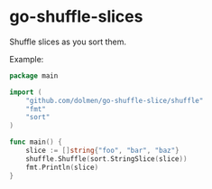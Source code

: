 # go-shuffle-slices

Shuffle slices as you sort them.

Example:
```go
package main

import (
    "github.com/dolmen/go-shuffle-slice/shuffle"
    "fmt"
    "sort"
)

func main() {
    slice := []string{"foo", "bar", "baz"}
    shuffle.Shuffle(sort.StringSlice(slice))
    fmt.Println(slice)
}
```
